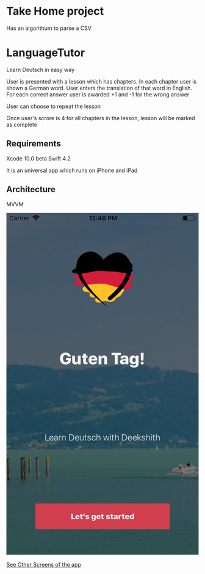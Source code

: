 # Take Home project
Has an algorithum to parse a CSV

# LanguageTutor
Learn Deutsch in easy way

User is presented with a lesson which has chapters. In each chapter user is shown a German word. 
User enters the translation of that word in English. For each correct answer user is awarded +1 and -1 for the wrong answer

User can choose to repeat the lesson

Once user's scrore is 4 for all chapters in the lesson, lesson will be marked as complete

## Requirements

Xcode 10.0 beta
Swift 4.2

It is an universal app which runs on iPhone and iPad

## Architecture
MVVM


![LanguageTutorApp](https://raw.githubusercontent.com/deekshibellare/LanguageTutor/master/Screens/LanguageTutor.png)

[See Other Screens of the app](https://github.com/deekshibellare/LanguageTutor/blob/master/Screens/LanguageTutorApp.pdf)

